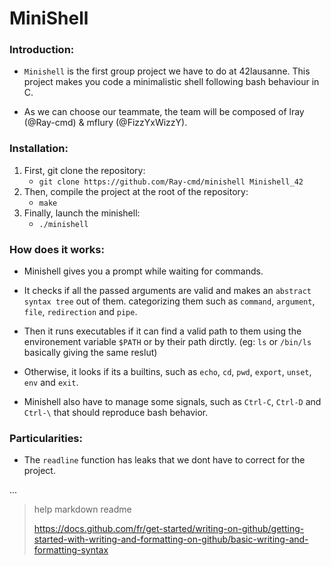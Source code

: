 # MiniShell

### Introduction:

* `Minishell` is the first group project we have to do at 42lausanne.
  This project makes you code a minimalistic shell following bash behaviour in C.

* As we can choose our teammate, the team will be composed of lray (@Ray-cmd) & mflury (@FizzYxWizzY).

### Installation:

1. First, git clone the repository:
   - `git clone https://github.com/Ray-cmd/minishell Minishell_42`
1. Then, compile the project at the root of the repository:
   - `make`
1. Finally, launch the minishell:
   - `./minishell`

### How does it works:

+ Minishell gives you a prompt while waiting for commands.

+ It checks if all the passed arguments are valid and makes an `abstract syntax tree` out of them. categorizing them such as `command`, `argument`, `file`, `redirection` and `pipe`.

+ Then it runs executables if it can find a valid path to them using the environement variable `$PATH` or by their path dirctly. (eg: `ls` or `/bin/ls` basically giving the same reslut)

+ Otherwise, it looks if its a builtins, such as `echo`, `cd`, `pwd`, `export`, `unset`, `env` and `exit`.

+ Minishell also have to manage some signals, such as `Ctrl-C`, `Ctrl-D` and `Ctrl-\` that should reproduce bash behavior.

### Particularities:

+ The `readline` function has leaks that we dont have to correct for the project.

...

> help markdown readme
>
> https://docs.github.com/fr/get-started/writing-on-github/getting-started-with-writing-and-formatting-on-github/basic-writing-and-formatting-syntax
